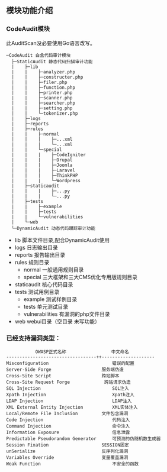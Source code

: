 ## 模块功能介绍

### CodeAudit模块

此AuditScan没必要使用Go语言改写。
```
─CodeAudit 白盒代码审计模块
  ├─StaticAudit 静态代码扫描审计功能
  |    ├─lib
  |    |    ├─analyzer.php
  |    |    ├─constructer.php
  |    |    ├─filer.php
  |    |    ├─function.php
  |    |    ├─printer.php
  |    |    ├─scanner.php
  |    |    ├─searcher.php
  |    |    ├─setting.php
  |    |    └─tokenizer.php
  |    ├─logs
  |    ├─reports
  |    ├─rules
  |    |    ├─normal
  |    |    |    ├─...xml
  |    |    |    └─...xml
  |    |    └─special
  |    |    |    ├─CodeIgniter
  |    |    |    ├─Drupal
  |    |    |    ├─Joomla
  |    |    |    ├─Laravel
  |    |    |    ├─ThinkPHP
  |    |    |    └─Wordpress
  |    ├─staticaudit
  |    |    |    ├─...py
  |    |    |    └─...py
  |    ├─tests
  |    |    ├─example
  |    |    ├─tests
  |    |    └─vulnerabilities
  |    └─web
  └─DynamicAudit 动态代码跟踪审计功能
```

- lib 脚本文件目录,配合DynamicAudit使用
- logs 日志输出目录
- reports 报告输出目录
- rules 规则目录
  - normal 一般通用规则目录
  - special 三大框架和三大CMS优化专用版规则目录
- staticaudit 核心代码目录
- tests 测试用例目录
  - example 测试样例目录
  - tests 单元测试目录
  - vulnerabilities 有漏洞的php文件目录
- web webui目录（空目录 未写功能）

### 已经支持漏洞类型：
```
           OWASP正式名称                 中文命名
----------------------------------++--------------------
Misconfiguration                     	错误的配置
Server-Side Forge	                服务端伪造
Cross-Site Script	                跨站脚本
Cross-Site Request Forge	         跨站请求伪造
SQL Injection	                        SQL注入
Xpath Injection	                        Xpath注入
LDAP Injection	                        LDAP注入
XML External Entity Injection	        XML实体注入
Local/Remote File Inclusion	        文件包含漏洞
Code Injection                       	代码注入
Command Injection                    	命令注入
Information Exposure	                信息泄露
Predictable Pseudorandom Generator   	可预测的伪随机数生成器
Session Fixation	                SESSION固定
unSerialize	                        反序列化漏洞
Variables Override	                变量覆盖漏洞
Weak Function	                        不安全的函数

```
